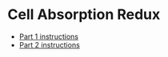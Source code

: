 # Cell Absorption Redux

- [Part 1 instructions](https://docs.google.com/document/d/1At7nbmvANlJHo6dzu0fcSwhRb4KGRGWKhCNP-rec6Nc/edit#)
- [Part 2 instructions](https://docs.google.com/document/d/11T12QttzSNMVwWX2wR0jZ_cwEJEQigaPCQGxwNcP0qI/edit#)
